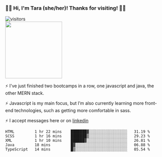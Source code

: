 ### 👋🏾 Hi, I'm Tara (she/her)! Thanks for visiting! 👋🏾
![visitors](https://visitor-badge.glitch.me/badge?page_id=qualmless)
<BR>
<img height="180em" src="https://github-readme-stats.vercel.app/api?username=qualmless&show_icons=true&hide_border=true&&count_private=true&include_all_commits=true" />

⚡️ I've just finished two bootcamps in a row, one javascript and java, the other MERN stack. 

⚡️ Javascript is my main focus, but I’m also currently learning more front-end technologies, such as getting more comfortable in sass. 

⚡️ I accept messages here or on <a href="https://www.linkedin.com/in/tarajdunmore/">linkedin</a>

<!--START_SECTION:waka-->
```text
HTML         1 hr 22 mins    ███████▓░░░░░░░░░░░░░░░░░   31.19 % 
SCSS         1 hr 16 mins    ███████▒░░░░░░░░░░░░░░░░░   29.23 % 
XML          1 hr 10 mins    ██████▓░░░░░░░░░░░░░░░░░░   26.81 % 
Java         18 mins         █▓░░░░░░░░░░░░░░░░░░░░░░░   06.88 % 
TypeScript   14 mins         █▒░░░░░░░░░░░░░░░░░░░░░░░   05.54 % 
```
<!--END_SECTION:waka-->

<!--
**qualmless/qualmless** is a ✨ _special_ ✨ repository because its `README.md` (this file) appears on your GitHub profile.

Here are some ideas to get you started:
- 🔭 I’m currently working on ...
- 👯 I’m looking to collaborate on ...
- 🤔 I’m looking for help with ...
- 💬 Ask me about ...
- 📫 How to reach me: ...
- ⚡ Fun fact: ...
-->
